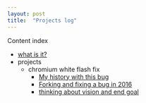 ```yaml
---
layout: post
title:  "Projects log"
---
```



Content index

* [what is it?](/blog/what-is-it-1)
* projects
  * chromium white flash fix
    * [My history with this bug](/blog/my-history-with-this-bug-2)
    * [Forking and fixing a bug in 2016](/blog/forking-and-fixing-a-bug-in-2016-3)
    * [thinking about vision and end goal](/blog/thinking-about-vision-and-end-goal-4)



